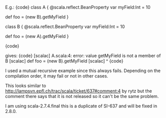 E.g.:
{code}
class A {
  @scala.reflect.BeanProperty var myField:Int = 10
  
  def foo = (new B).getMyField
}

class B {
  @scala.reflect.BeanProperty var myField:Int = 10

  def foo = (new A).getMyField
}

{code}

gives:
{code}
   [scalac] A.scala:4: error: value getMyField is not a member of B
   [scalac]   def foo = (new B).getMyField
   [scalac]                     ^
{code}

I used a mutual recursive example since this always fails. Depending on the compilation order, it may fail or not in other cases.

This looks similar to http://lampsvn.epfl.ch/trac/scala/ticket/637#comment:4 by rytz but the comment there says that it is not released so it can't be the same problem.

I am using scala-2.7.4.final
this is a duplicate of SI-637 and will be fixed in 2.8.0.

